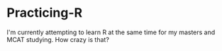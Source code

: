 # Practicing-R

I'm currently attempting to learn R at the same time for my masters and MCAT studying. How crazy is that?
